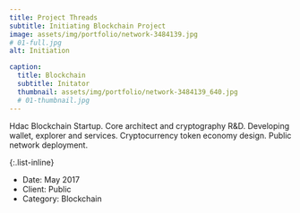 ```yaml
---
title: Project Threads
subtitle: Initiating Blockchain Project
image: assets/img/portfolio/network-3484139.jpg 
# 01-full.jpg
alt: Initiation

caption:
  title: Blockchain
  subtitle: Initator
  thumbnail: assets/img/portfolio/network-3484139_640.jpg
  # 01-thumbnail.jpg
---
```

Hdac Blockchain Startup. Core architect and cryptography R&D. Developing wallet, explorer and services. Cryptocurrency token economy design. Public network deployment.

{:.list-inline}
- Date: May 2017
- Client: Public
- Category: Blockchain

